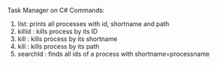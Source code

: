 Task Manager on C#
Commands:
1. list: prints all processes with id, shortname and path
2. killid <processid>: kills process by its ID
3. kill <processname>: kills process by its shortname
4. kill <processpath>: kills process by its path
5. searchId <processname>: finds all ids of a process with shortname=processname

